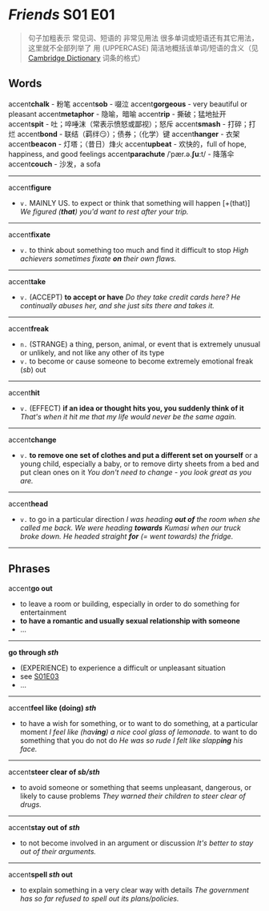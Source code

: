 # *Friends* S01 E01

> 句子加粗表示 常见词、短语的 非常见用法
> 很多单词或短语还有其它用法，这里就不全部列举了
> 用 (UPPERCASE) 简洁地概括该单词/短语的含义（见 [Cambridge Dictionary](https://dictionary.cambridge.org/) 词条的格式）

## Words

accent**chalk** - 粉笔
accent**sob** - 啜泣
accent**gorgeous** - very beautiful or pleasant
accent**metaphor** - 隐喻，暗喻
accent**rip** - 撕破；猛地扯开
accent**spit** - 吐；啐唾沫（常表示愤怒或鄙视）；怒斥
accent**smash** - 打碎；打烂
accent**bond** - 联结（羁绊😏）；债券；（化学）键
accent**hanger** - 衣架
accent**beacon** - 灯塔；（昔日）烽火
accent**upbeat** - 欢快的，full of hope, happiness, and good feelings
accent**parachute** /ˈpær.ə.**ʃuː**t/ - 降落伞
accent**couch** - 沙发，a sofa

---

accent**figure**

- `v.` MAINLY US. to expect or think that something will happen
  [+(that)] *We figured (**that**) you'd want to rest after your trip.*

---

accent**fixate**

- `v.` to think about something too much and find it difficult to stop
  *High achievers sometimes fixate **on** their own flaws.*

---

accent**take**

- `v.` (ACCEPT) **to accept or have**
  *Do they take credit cards here?*
  *He continually abuses her, and she just sits there and takes it.*

---

accent**freak**

- `n.` (STRANGE) a thing, person, animal, or event that is extremely unusual or unlikely, and not like any other of its type
- `v.` to become or cause someone to become extremely emotional
  freak (*sb*) out

---

accent**hit**

- `v.` (EFFECT) **if an idea or thought hits you, you suddenly think of it**
  *That's when it hit me that my life would never be the same again.*

---

accent**change**

- `v.` **to remove one set of clothes and put a different set on yourself** or a young child, especially a baby, or to remove dirty sheets from a bed and put clean ones on it
  *You don't need to change - you look great as you are.*

---

accent**head**

- `v.` to go in a particular direction
  *I was heading **out of** the room when she called me back.*
  *We were heading **towards** Kumasi when our truck broke down.*
  *He headed straight **for** (= went towards) the fridge.*

---

## Phrases

accent**go out**

- to leave a room or building, especially in order to do something for entertainment
- **to have a romantic and usually sexual relationship with someone**
- ...

---

<span id="go-through-1"><strong class="accent">go through <em>sth</em></strong></span>

- (EXPERIENCE) to experience a difficult or unpleasant situation
- see [S01E03](/english/friends-s01e03#go-through-2)
- ...

---

accent**feel like (doing) *sth***

- to have a wish for something, or to want to do something, at a particular moment
  *I feel like (hav**ing**) a nice cool glass of lemonade.*
  to want to do something that you do not do
  *He was so rude I felt like slapp**ing** his face.*

---

accent**steer clear of *sb/sth***

- to avoid someone or something that seems unpleasant, dangerous, or likely to cause problems
  *They warned their children to steer clear of drugs.*

---

accent**stay out of *sth***

- to not become involved in an argument or discussion
  *It's better to stay out of their arguments.*

---

accent**spell *sth* out**

- to explain something in a very clear way with details
  *The government has so far refused to spell out its plans/policies.*
